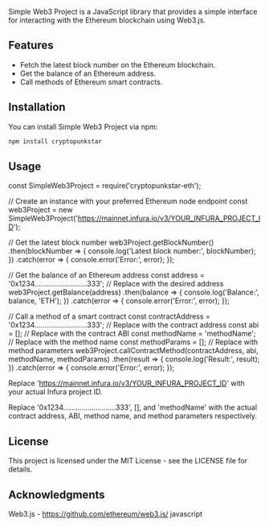 Simple Web3 Project is a JavaScript library that provides a simple interface for interacting with the Ethereum blockchain using Web3.js.

## Features

- Fetch the latest block number on the Ethereum blockchain.
- Get the balance of an Ethereum address.
- Call methods of Ethereum smart contracts.

## Installation

You can install Simple Web3 Project via npm:

```bash
npm install cryptopunkstar
```
## Usage

const SimpleWeb3Project = require('cryptopunkstar-eth');

// Create an instance with your preferred Ethereum node endpoint
const web3Project = new SimpleWeb3Project('https://mainnet.infura.io/v3/YOUR_INFURA_PROJECT_ID');

// Get the latest block number
web3Project.getBlockNumber()
  .then(blockNumber => {
    console.log('Latest block number:', blockNumber);
  })
  .catch(error => {
    console.error('Error:', error);
  });

// Get the balance of an Ethereum address
const address = '0x1234..........................333'; // Replace with the desired address
web3Project.getBalance(address)
  .then(balance => {
    console.log('Balance:', balance, 'ETH');
  })
  .catch(error => {
    console.error('Error:', error);
  });

// Call a method of a smart contract
const contractAddress = '0x1234..........................333'; // Replace with the contract address
const abi = []; // Replace with the contract ABI
const methodName = 'methodName'; // Replace with the method name
const methodParams = []; // Replace with method parameters
web3Project.callContractMethod(contractAddress, abi, methodName, methodParams)
  .then(result => {
    console.log('Result:', result);
  })
  .catch(error => {
    console.error('Error:', error);
  });

Replace 'https://mainnet.infura.io/v3/YOUR_INFURA_PROJECT_ID' with your actual Infura project ID.

Replace '0x1234..........................333', [], and 'methodName' with the actual contract address, ABI, method name, and method parameters respectively.

## License

This project is licensed under the MIT License - see the LICENSE file for details.

## Acknowledgments

Web3.js - https://github.com/ethereum/web3.js/
javascript


